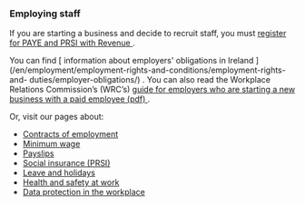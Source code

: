 ###  Employing staff

If you are starting a business and decide to recruit staff, you must [
register for PAYE and PRSI with Revenue
](http://www.revenue.ie/en/business/employers-paye.html) .

You can find [ information about employers' obligations in Ireland
](/en/employment/employment-rights-and-conditions/employment-rights-and-
duties/employer-obligations/) . You can also read the Workplace Relations
Commission’s (WRC’s) [ guide for employers who are starting a new business
with a paid employee (pdf)
](https://www.workplacerelations.ie/en/publications_forms/guide_to_employment_labour_and_equality_law_18.pdf)
.

Or, visit our pages about:

  * [ Contracts of employment ](/en/employment/employment-rights-and-conditions/contracts-of-employment/contract-of-employment/)
  * [ Minimum wage ](/en/employment/employment-rights-and-conditions/pay-and-employment/minimum-wage/)
  * [ Payslips ](/en/employment/employment-rights-and-conditions/pay-and-employment/pay-slip/)
  * [ Social insurance (PRSI) ](/en/social-welfare/irish-social-welfare-system/social-insurance-prsi/paying-social-insurance/)
  * [ Leave and holidays ](/en/employment/employment-rights-and-conditions/leave-and-holidays/annual-leave/)
  * [ Health and safety at work ](/en/employment/employment-rights-and-conditions/health-and-safety/health-safety-work/)
  * [ Data protection in the workplace ](/en/employment/employment-rights-and-conditions/data-protection-at-work/data-protection-in-the-workplace/)
